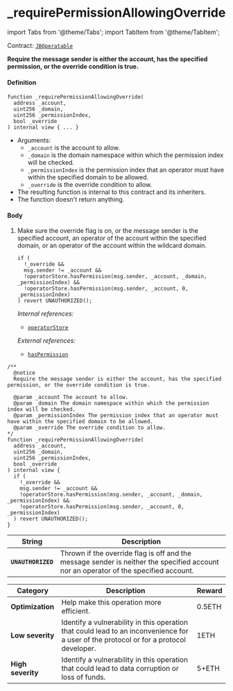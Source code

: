 # _requirePermissionAllowingOverride

import Tabs from '@theme/Tabs';
import TabItem from '@theme/TabItem';

Contract: [`JBOperatable`](/dev/api/v2/contracts/or-abstract/jboperatable/README.md)​‌

<Tabs>
<TabItem value="Step by step" label="Step by step">

**Require the message sender is either the account, has the specified permission, or the override condition is true.**

#### Definition

```
function _requirePermissionAllowingOverride(
  address _account,
  uint256 _domain,
  uint256 _permissionIndex,
  bool _override
) internal view { ... }
```

* Arguments:
  * `_account` is the account to allow.
  * `_domain` is the domain namespace within which the permission index will be checked.
  * `_permissionIndex` is the permission index that an operator must have within the specified domain to be allowed.
  * `_override` is the override condition to allow.
* The resulting function is internal to this contract and its inheriters.
* The function doesn't return anything.

#### Body

1.  Make sure the override flag is on, or the message sender is the specified account, an operator of the account within the specified domain, or an operator of the account within the wildcard domain. 

    ```
    if (
      !_override &&
      msg.sender != _account &&
      !operatorStore.hasPermission(msg.sender, _account, _domain, _permissionIndex) &&
      !operatorStore.hasPermission(msg.sender, _account, 0, _permissionIndex)
    ) revert UNAUTHORIZED();
    ```

    _Internal references:_

    * [`operatorStore`](/dev/api/v2/contracts/or-abstract/jboperatable/properties/operatorstore.md)

    _External references:_

    * [`hasPermission`](/dev/api/v2/contracts/jboperatorstore/read/haspermission.md)

</TabItem>

<TabItem value="Code" label="Code">

```
/** 
  @notice
  Require the message sender is either the account, has the specified permission, or the override condition is true.

  @param _account The account to allow.
  @param _domain The domain namespace within which the permission index will be checked.
  @param _permissionIndex The permission index that an operator must have within the specified domain to be allowed.
  @param _override The override condition to allow.
*/
function _requirePermissionAllowingOverride(
  address _account,
  uint256 _domain,
  uint256 _permissionIndex,
  bool _override
) internal view {
  if (
    !_override &&
    msg.sender != _account &&
    !operatorStore.hasPermission(msg.sender, _account, _domain, _permissionIndex) &&
    !operatorStore.hasPermission(msg.sender, _account, 0, _permissionIndex)
  ) revert UNAUTHORIZED();
}
```

</TabItem>

<TabItem value="Errors" label="Errors">

| String                    | Description                                            |
| ------------------------- | ------------------------------------------------------ |
| **`UNAUTHORIZED`** | Thrown if the override flag is off and the message sender is neither the specified account nor an operator of the specified account. |

</TabItem>

<TabItem value="Bug bounty" label="Bug bounty">

| Category          | Description                                                                                                                            | Reward |
| ----------------- | -------------------------------------------------------------------------------------------------------------------------------------- | ------ |
| **Optimization**  | Help make this operation more efficient.                                                                                               | 0.5ETH |
| **Low severity**  | Identify a vulnerability in this operation that could lead to an inconvenience for a user of the protocol or for a protocol developer. | 1ETH   |
| **High severity** | Identify a vulnerability in this operation that could lead to data corruption or loss of funds.                                        | 5+ETH  |

</TabItem>
</Tabs>
